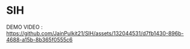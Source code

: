 # SIH
DEMO VIDEO : 
https://github.com/JainPulkit21/SIH/assets/132044531/d7fb1430-896b-4688-a15b-8b365f0555c6

